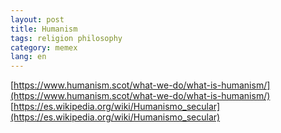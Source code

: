 ```yaml
---
layout: post
title: Humanism
tags: religion philosophy
category: memex
lang: en
---
```


[https://www.humanism.scot/what-we-do/what-is-humanism/](https://www.humanism.scot/what-we-do/what-is-humanism/)
[https://es.wikipedia.org/wiki/Humanismo_secular](https://es.wikipedia.org/wiki/Humanismo_secular)